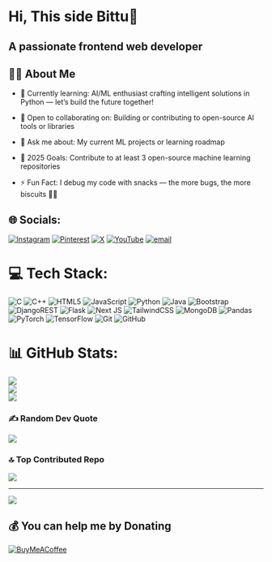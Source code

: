 # Hi, This side Bittu👋
## A passionate frontend web developer

## 👩‍💻 About Me

- 🌱 Currently learning: AI/ML enthusiast crafting intelligent solutions in Python — let’s build the future together!

- 👯 Open to collaborating on: Building or contributing to open-source AI tools or libraries

- 💬 Ask me about: My current ML projects or learning roadmap

- 🎯 2025 Goals: Contribute to at least 3 open-source machine learning repositories

- ⚡ Fun Fact: I debug my code with snacks — the more bugs, the more biscuits 🐛🍪

## 🌐 Socials:
[![Instagram](https://img.shields.io/badge/Instagram-%23E4405F.svg?logo=Instagram&logoColor=white)](https://instagram.com/___bittu._.07) [![Pinterest](https://img.shields.io/badge/Pinterest-%23E60023.svg?logo=Pinterest&logoColor=white)](https://pinterest.com/bittuyadavbu) [![X](https://img.shields.io/badge/X-black.svg?logo=X&logoColor=white)](https://x.com/BittuYadav721) [![YouTube](https://img.shields.io/badge/YouTube-%23FF0000.svg?logo=YouTube&logoColor=white)](https://youtube.com/@QuotesMittiDiaries) [![email](https://img.shields.io/badge/Email-D14836?logo=gmail&logoColor=white)](mailto:bittuyadavbu@gmail.com) 

# 💻 Tech Stack:
![C](https://img.shields.io/badge/c-%2300599C.svg?style=for-the-badge&logo=c&logoColor=white) ![C++](https://img.shields.io/badge/c++-%2300599C.svg?style=for-the-badge&logo=c%2B%2B&logoColor=white) ![HTML5](https://img.shields.io/badge/html5-%23E34F26.svg?style=for-the-badge&logo=html5&logoColor=white) ![JavaScript](https://img.shields.io/badge/javascript-%23323330.svg?style=for-the-badge&logo=javascript&logoColor=%23F7DF1E) ![Python](https://img.shields.io/badge/python-3670A0?style=for-the-badge&logo=python&logoColor=ffdd54) ![Java](https://img.shields.io/badge/java-%23ED8B00.svg?style=for-the-badge&logo=openjdk&logoColor=white) ![Bootstrap](https://img.shields.io/badge/bootstrap-%238511FA.svg?style=for-the-badge&logo=bootstrap&logoColor=white) ![DjangoREST](https://img.shields.io/badge/DJANGO-REST-ff1709?style=for-the-badge&logo=django&logoColor=white&color=ff1709&labelColor=gray) ![Flask](https://img.shields.io/badge/flask-%23000.svg?style=for-the-badge&logo=flask&logoColor=white) ![Next JS](https://img.shields.io/badge/Next-black?style=for-the-badge&logo=next.js&logoColor=white) ![TailwindCSS](https://img.shields.io/badge/tailwindcss-%2338B2AC.svg?style=for-the-badge&logo=tailwind-css&logoColor=white) ![MongoDB](https://img.shields.io/badge/MongoDB-%234ea94b.svg?style=for-the-badge&logo=mongodb&logoColor=white) ![Pandas](https://img.shields.io/badge/pandas-%23150458.svg?style=for-the-badge&logo=pandas&logoColor=white) ![PyTorch](https://img.shields.io/badge/PyTorch-%23EE4C2C.svg?style=for-the-badge&logo=PyTorch&logoColor=white) ![TensorFlow](https://img.shields.io/badge/TensorFlow-%23FF6F00.svg?style=for-the-badge&logo=TensorFlow&logoColor=white) ![Git](https://img.shields.io/badge/git-%23F05033.svg?style=for-the-badge&logo=git&logoColor=white) ![GitHub](https://img.shields.io/badge/github-%23121011.svg?style=for-the-badge&logo=github&logoColor=white)
# 📊 GitHub Stats:
![](https://github-readme-stats.vercel.app/api?username=Bittu-here&theme=dark&hide_border=false&include_all_commits=true&count_private=false)<br/>
![](https://nirzak-streak-stats.vercel.app/?user=Bittu-here&theme=dark&hide_border=false)<br/>
![](https://github-readme-stats.vercel.app/api/top-langs/?username=Bittu-here&theme=dark&hide_border=false&include_all_commits=true&count_private=false&layout=compact)

### ✍️ Random Dev Quote
![](https://quotes-github-readme.vercel.app/api?type=horizontal&theme=radical)

### 🔝 Top Contributed Repo
![](https://github-contributor-stats.vercel.app/api?username=Bittu-here&limit=5&theme=dark&combine_all_yearly_contributions=true)

---
[![](https://visitcount.itsvg.in/api?id=Bittu-here&icon=0&color=0)](https://visitcount.itsvg.in)

  ## 💰 You can help me by Donating
  [![BuyMeACoffee](https://img.shields.io/badge/Buy%20Me%20a%20Coffee-ffdd00?style=for-the-badge&logo=buy-me-a-coffee&logoColor=black)](https://buymeacoffee.com/BittuYadav) 

  
<!-- Proudly created with GPRM ( https://gprm.itsvg.in ) -->
